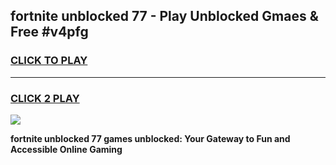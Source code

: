 
## fortnite unblocked 77 - Play Unblocked Gmaes & Free #v4pfg
<h3>
<a href="https://news.freeplayer.one?title=fortnite_unblocked_77&ref=03M">CLICK TO PLAY</a></h3>
<hr>

<h3>
<a href="https://news.freeplayer.one?title=fortnite_unblocked_77&ref=03M">CLICK 2 PLAY</a>
  
</h3>

<a href="https://news.freeplayer.one?title=fortnite_unblocked_77&ref=03M"><img src="https://clearcache.store/games.png"></a>


**fortnite unblocked 77 games unblocked: Your Gateway to Fun and Accessible Online Gaming**
